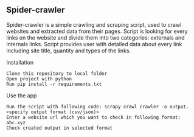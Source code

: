 <h2>Spider-crawler</h2> 
Spider-crawler is a simple crawling and scraping script, used to crawl websites and extracted data from their pages.
Script is looking for every links on the website and divide them into two categories: externals and internals links.
Script provides user with detailed data about every link including site title, quantity and types of the links.

Installation

    Clone this repository to local folder
    Open project with python
    Run pip install -r requirements.txt

Use the app

    Run the script with following code: scrapy crawl crawler -o output.<specify output format (csv/json)>
    Enter a website url which you want to check in following format: abc.xyz
    Check created output in selected format
    
  

